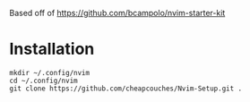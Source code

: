 Based off of https://github.com/bcampolo/nvim-starter-kit

# Installation

```
mkdir ~/.config/nvim
cd ~/.config/nvim
git clone https://github.com/cheapcouches/Nvim-Setup.git .
```
